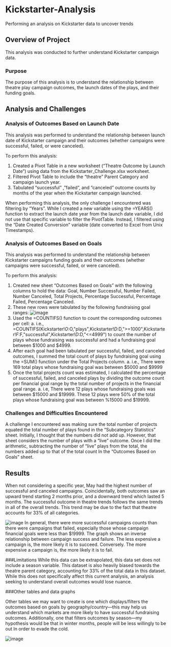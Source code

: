 # Kickstarter-Analysis
Performing an analysis on Kickstarter data to uncover trends
## Overview of Project
This analysis was conducted to further understand Kickstarter campaign data.

### Purpose
The purpose of this analysis is to understand the relationship between theatre play campaign outcomes, the launch dates of the plays, and their funding goals. 

## Analysis and Challenges

### Analysis of Outcomes Based on Launch Date

This analysis was performed to understand the relationship between launch date of Kickstarter campaign and their outcomes (whether campaigns were successful, failed, or were canceled). 

To perform this analysis:
1.	Created a Pivot Table in a new worksheet (“Theatre Outcome by Launch Date”) using data from the Kickstarter_Challenge.xlsx worksheet.
2.	Filtered Pivot Table to include the “theatre” Parent Category and campaign launch year.
3.	Tabulated “successful” ,”failed”, and “canceled” outcome counts by months of the year when the Kickstarter campaign launched.

When performing this analysis, the only challenge I encountered was filtering by “Years”. While I created a new variable using the =YEARS() function to extract the launch date year from the launch date variable, I did not use that specific variable to filter the PivotTable. Instead, I filtered using the “Date Created Conversion” variable (date converted to Excel from Unix Timestamps).

### Analysis of Outcomes Based on Goals

This analysis was performed to understand the relationship between Kickstarter campaigns funding goals and their outcomes (whether campaigns were successful, failed, or were canceled).

To perform this analysis:
1.	Created new sheet “Outcomes Based on Goals” with the following columns to hold the data: Goal, Number Successful, Number Failed, Number Canceled, Total Projects, Percentage Successful, Percentage Failed, Percentage Canceled.
2.	These new rows were tabulated by the following fundraising goal ranges: 
![image](https://user-images.githubusercontent.com/93107507/141716659-0af93e06-7afa-4884-bb9d-456f8b03ecab.png)
3.	Used the =COUNTIFS() function to count the corresponding outcomes per cell:
a.	i.e.,  =COUNTIFS(Kickstarter!$O:$O,"plays",Kickstarter!$D:$D,">=1000",Kickstarter!$F:$F,"successful",Kickstarter!$D:$D,"<=4999") to count the number of plays whose fundraising was successful and had a fundraising goal between $1000 and $4999.
4.	After each goal had been tabulated per successful, failed, and canceled outcomes, I summed the total count of plays by fundraising goal using the =SUM() function under the Total Projects column.
a.	i.e., There were 169 total plays whose fundraising goal was between $5000 and $9999
5.	Once the total projects count was estimated, I calculated the percentage of successful, failed, and canceled plays by dividing the outcome count per financial goal range by the total number of projects in the financial goal range.
a.	i.e, There were 12 plays whose fundraising goals was between $15000 and $19999. These 12 plays were 50% of the total plays whose fundraising goal was between %15000 and $19999.

### Challenges and Difficulties Encountered

A challenge I encountered was making sure the total number of projects equated the total number of plays found in the “Subcategory Statistics” sheet. Initially, I thought that the numbers did not add up. However, that sheet considers the number of plays with a “live” outcome. Once I did the arithmetic, subtracting the number of “live” plays from the total, the numbers added up to that of the total count In the “Outcomes Based on Goals” sheet.

## Results
When not considering a specific year, May had the highest number of successful and canceled campaigns. Coincidentally, both outcomes saw an upward trend starting 2 months prior, and a downward trend which lasted 5 months. The successful outcome in theatre trends follows the same trends in all of the overall trends. This trend may be due to the fact that theatre accounts for 33% of all categories. 

 


 

![image](https://user-images.githubusercontent.com/93107507/141716501-99767aec-f533-47bf-b71a-eff1558b3809.png)
In general, there were more successful campaigns counts than there were campaigns that failed, especially those whose campaign financial goals were less than $!9999. The graph shows an inverse relationship between campaign success and failure. The less expensive a campaign is, the more likely it is to succeed. Conversely. The more expensive a campaign is, the more likely it is to fail.

 
###Limitations
While this data can be extrapolated, this data set does not include a season variable. This dataset is also heavily biased towards the theatre parent category, accounting for 33% of the total data in this dataset. While this does not specifically affect this current analysis, an analysis seeking to understand overall outcomes would lose nuance. 

###Other tables and data graphs

Other tables we may want to create is one which displays/filters the outcomes based on goals by geography/country—this may help us understand which markets are more likely to have successful fundraising outcomes. Additionally, one that filters outcomes by season—my hypothesis would be that in winter months, people will be less willingly to be out In order to evade the cold.
	
![image](https://user-images.githubusercontent.com/93107507/141716515-bb0d58ca-8445-4825-a989-dacdf60a1975.png)
